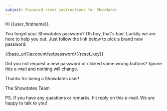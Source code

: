 ```yaml
---
subject: Password reset instructions for Showdates
---
```


Hi {{user_firstname}},

You forgot your Showdates password? Oh boy, that's bad. Luckily we are here to help you out. Just follow the link below to pick a brand new password:

{{base_url}}account/setpassword/{{reset_key}}

Did you not request a new password or clicked some wrong buttons? Ignore this e-mail and nothing will change.

Thanks for being a Showdates user!

The Showdates Team

PS. If you have any questions or remarks, hit reply on this e-mail. We are happy to talk to you!
